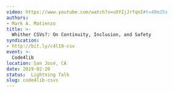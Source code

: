 ```yaml
---
video: https://www.youtube.com/watch?v=uXYIjJrfqnI#t=49m25s
authors:
- Mark A. Matienzo
title: >-
  Whither CSVs?: On Continuity, Inclusion, and Safety
syndication:
- http://bit.ly/c4l19-csv
event: >-
  Code4lib
location: San José, CA
date: 2019-02-20
status:  Lightning Talk
slug: code4lib-csvs
---
```

